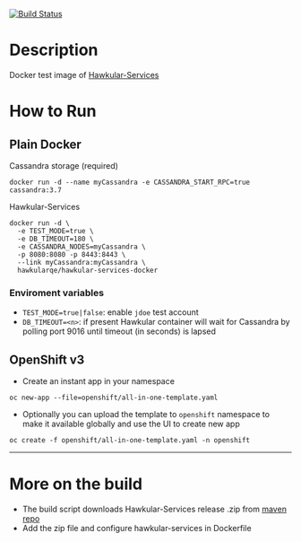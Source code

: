 [![Build Status](http://jenkins.cloud1.hawkular.org/job/Build-Hawkular-Services-Docker-from-Maven/badge/icon)](http://jenkins.cloud1.hawkular.org/job/Build-Hawkular-Services-Docker-from-Maven)

# Description
Docker test image of [Hawkular-Services](https://github.com/hawkular/hawkular-services)

# How to Run
## Plain Docker
Cassandra storage (required)
```
docker run -d --name myCassandra -e CASSANDRA_START_RPC=true cassandra:3.7
```
Hawkular-Services
```
docker run -d \
  -e TEST_MODE=true \
  -e DB_TIMEOUT=180 \
  -e CASSANDRA_NODES=myCassandra \
  -p 8080:8080 -p 8443:8443 \
  --link myCassandra:myCassandra \
  hawkularqe/hawkular-services-docker
```

### Enviroment variables

- `TEST_MODE=true|false`: enable `jdoe` test account
- `DB_TIMEOUT=<n>`: if present Hawkular container will wait for Cassandra by polling port 9016 until timeout (in seconds) is lapsed

## OpenShift v3
- Create an instant app in your namespace

```
oc new-app --file=openshift/all-in-one-template.yaml
```

- Optionally you can upload the template to `openshift` namespace to make it available globally and use the UI to create new app
```
oc create -f openshift/all-in-one-template.yaml -n openshift
```
---

# More on the build 
- The build script downloads Hawkular-Services release .zip from [maven repo](http://central.maven.org/maven2/org/hawkular/services/hawkular-services-dist/)
- Add the zip file and configure hawkular-services in Dockerfile
